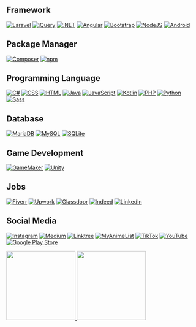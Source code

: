 ## Framework
[![Laravel](https://img.shields.io/badge/Laravel-%23FF2D20.svg?logo=laravel&logoColor=white)](#)
[![jQuery](https://img.shields.io/badge/jQuery-0769AD?logo=jquery&logoColor=fff)](#)
[![.NET](https://img.shields.io/badge/.NET-512BD4?logo=dotnet&logoColor=fff)](#)
[![Angular](https://img.shields.io/badge/Angular-%23DD0031.svg?logo=angular&logoColor=white)](#)
[![Bootstrap](https://img.shields.io/badge/Bootstrap-7952B3?logo=bootstrap&logoColor=fff)](#)
[![NodeJS](https://img.shields.io/badge/Node.js-6DA55F?logo=node.js&logoColor=white)](#)
[![Android](https://img.shields.io/badge/Android-3DDC84?logo=android&logoColor=white)](#)

## Package Manager
[![Composer](https://img.shields.io/badge/Composer-885630?logo=composer&logoColor=fff)](#)
[![npm](https://img.shields.io/badge/npm-CB3837?logo=npm&logoColor=fff)](#)

## Programming Language
[![C#](https://custom-icon-badges.demolab.com/badge/C%23-%23239120.svg?logo=cshrp&logoColor=white)](#)
[![CSS](https://img.shields.io/badge/CSS-1572B6?logo=css3&logoColor=fff)](#)
[![HTML](https://img.shields.io/badge/HTML-%23E34F26.svg?logo=html5&logoColor=white)](#)
[![Java](https://img.shields.io/badge/Java-%23ED8B00.svg?logo=openjdk&logoColor=white)](#)
[![JavaScript](https://img.shields.io/badge/JavaScript-F7DF1E?logo=javascript&logoColor=000)](#)
[![Kotlin](https://img.shields.io/badge/Kotlin-%237F52FF.svg?logo=kotlin&logoColor=white)](#)
[![PHP](https://img.shields.io/badge/php-%23777BB4.svg?&logo=php&logoColor=white)](#)
[![Python](https://img.shields.io/badge/Python-3776AB?logo=python&logoColor=fff)](#)
[![Sass](https://img.shields.io/badge/Sass-C69?logo=sass&logoColor=fff)](#)

## Database
[![MariaDB](https://img.shields.io/badge/MariaDB-003545?logo=mariadb&logoColor=white)](#)
[![MySQL](https://img.shields.io/badge/MySQL-4479A1?logo=mysql&logoColor=fff)](#)
[![SQLite](https://img.shields.io/badge/SQLite-%2307405e.svg?logo=sqlite&logoColor=white)](#)

## Game Development
[![GameMaker](https://img.shields.io/badge/GameMaker-000?logo=gamemaker&logoColor=fff)](#)
[![Unity](https://img.shields.io/badge/Unity-%23000000.svg?logo=unity&logoColor=white)](#)

## Jobs
[![Fiverr](https://img.shields.io/badge/Fiverr-1DBF73?logo=fiverr&logoColor=fff)](#)
[![Upwork](https://img.shields.io/badge/Upwork-6FDA44?logo=upwork&logoColor=fff)](#)
[![Glassdoor](https://img.shields.io/badge/Glassdoor-0CAA41?logo=glassdoor&logoColor=fff)](#)
[![Indeed](https://img.shields.io/badge/Indeed-003A9B?logo=indeed&logoColor=fff)](#)
[![LinkedIn](https://custom-icon-badges.demolab.com/badge/LinkedIn-0A66C2?logo=linkedin-white&logoColor=fff)](#)

## Social Media
[![Instagram](https://img.shields.io/badge/Instagram-%23E4405F.svg?logo=Instagram&logoColor=white)](#)
[![Medium](https://img.shields.io/badge/Medium-%23000000.svg?logo=medium&logoColor=white)](#)
[![Linktree](https://img.shields.io/badge/LinkTree-1de9b6?logo=linktree&logoColor=white)](#)
[![MyAnimeList](https://img.shields.io/badge/MyAnimeList-2E51A2?logo=myanimelist&logoColor=fff)](#)
[![TikTok](https://img.shields.io/badge/TikTok-black?logo=tiktok&logoColor=white)](#)
[![YouTube](https://img.shields.io/badge/YouTube-%23FF0000.svg?logo=YouTube&logoColor=white)](#)
[![Google Play Store](https://img.shields.io/badge/Google_Play-414141?logo=google-play&logoColor=white)](#)


<p align="left">
<a href="https://github.com/danielyuliuss">
  <img height="180em" src="https://github-readme-stats-eight-theta.vercel.app/api?username=danielyuliuss&show_icons=true&theme=radical&include_all_commits=true&count_private=true"/>
  <img height="180em" src="https://github-readme-stats-eight-theta.vercel.app/api/top-langs/?username=danielyuliuss&layout=compact&langs_count=8&theme=radical"/>
</a>
</p>
<!-->
<!--
**danielyuliuss/danielyuliuss** is a ✨ _special_ ✨ repository because its `README.md` (this file) appears on your GitHub profile.

Here are some ideas to get you started:

- 🔭 I’m currently working on ...
- 🌱 I’m currently learning ...
- 👯 I’m looking to collaborate on ...
- 🤔 I’m looking for help with ...
- 💬 Ask me about ...
- 📫 How to reach me: ...
- 😄 Pronouns: ...
- ⚡ Fun fact: ...
-->
